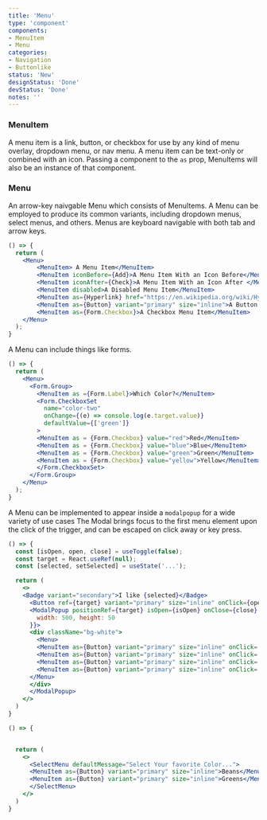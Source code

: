 ```yaml
---
title: 'Menu'
type: 'component'
components:
- MenuItem
- Menu
categories:
- Navigation
- Buttonlike
status: 'New'
designStatus: 'Done'
devStatus: 'Done'
notes: ''
---
```


### MenuItem

A menu item is a link, button, or checkbox for use by any kind of menu overlay, dropdown menu, or nav menu. A menu item can be text-only or combined with an icon. Passing a component to the `as` prop, MenuItems will also be an instance of that component.

### Menu

An arrow-key naivgable Menu which consists of MenuItems. A Menu can be employed to produce its common variants, including dropdown menus, select menus, and others. Menus are keyboard navigable with both tab and arrow keys.

```jsx live
() => {
  return (
    <Menu>
        <MenuItem> A Menu Item</MenuItem>
        <MenuItem iconBefore={Add}>A Menu Item With an Icon Before</MenuItem>
        <MenuItem iconAfter={Check}>A Menu Item With an Icon After </MenuItem>
        <MenuItem disabled>A Disabled Menu Item</MenuItem>
        <MenuItem as={Hyperlink} href="https://en.wikipedia.org/wiki/Hyperlink">A Link Menu Item</MenuItem>
        <MenuItem as={Button} variant="primary" size="inline">A Button Menu Item</MenuItem>
        <MenuItem as={Form.Checkbox}>A Checkbox Menu Item</MenuItem>
    </Menu>
  );
}
```

A Menu can include things like forms.

```jsx live
() => {
  return (
    <Menu>
      <Form.Group>
        <MenuItem as ={Form.Label}>Which Color?</MenuItem>
        <Form.CheckboxSet
          name="color-two"
          onChange={(e) => console.log(e.target.value)}
          defaultValue={['green']}
        >
        <MenuItem as = {Form.Checkbox} value="red">Red</MenuItem>
        <MenuItem as = {Form.Checkbox} value="blue">Blue</MenuItem>
        <MenuItem as = {Form.Checkbox} value="green">Green</MenuItem>
        <MenuItem as = {Form.Checkbox} value="yellow">Yellow</MenuItem>
        </Form.CheckboxSet>
      </Form.Group>
    </Menu>
  );
}
```

A Menu can be implemented to appear inside a `modalpopup` for a wide variety of use cases The Modal brings focus to the first menu element upon the click of the trigger, and can be escaped on click away or key press.

```jsx live
() => {
  const [isOpen, open, close] = useToggle(false);
  const target = React.useRef(null);
  const [selected, setSelected] = useState('...');

  return (
    <>
    <Badge variant="secondary">I like {selected}</Badge>
      <Button ref={target} variant="primary" size="inline" onClick={open}>Click Me To Pick:</Button>
      <ModalPopup positionRef={target} isOpen={isOpen} onClose={close} style={{
        width: 500, height: 50
      }}>
      <div className="bg-white">
        <Menu>
        <MenuItem as={Button} variant="primary" size="inline" onClick= {()=>setSelected('Beans')}>Beans</MenuItem>
        <MenuItem as={Button} variant="primary" size="inline" onClick= {()=>setSelected('Greens')}>Greens</MenuItem>
        <MenuItem as={Button} variant="primary" size="inline" onClick= {()=>setSelected('Tomatoes')}>Tomatoes</MenuItem>
        <MenuItem as={Button} variant="primary" size="inline" onClick= {()=>setSelected('Potatoes')}>Potatoes</MenuItem>
      </Menu>
      </div>
      </ModalPopup>
    </>
  )
}
```

```jsx live
() => {


  return (
    <>
      <SelectMenu defaultMessage="Select Your favorite Color...">
      <MenuItem as={Button} variant="primary" size="inline">Beans</MenuItem>
      <MenuItem as={Button} variant="primary" size="inline">Greens</MenuItem>
      </SelectMenu>
    </>
  )
}
```
